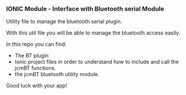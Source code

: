 ### IONIC Module - Interface with Bluetooth serial Module ###

Utility file to manage the bluetooth serial plugin.

With this util file you will be able to manage the bluetooth access easily.

In this repo you can find:

* The BT plugin
* Ionic project files in order to understand how to include and call the jcmBT functions.
* the jcmBT bluetooth utility module.


Good luck with your app!
